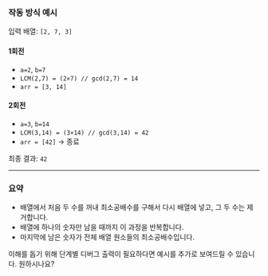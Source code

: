 ### 작동 방식 예시

입력 배열: `[2, 7, 3]`

#### 1회전

* `a=2`, `b=7`
* `LCM(2,7) = (2×7) // gcd(2,7) = 14`
* `arr = [3, 14]`

#### 2회전

* `a=3`, `b=14`
* `LCM(3,14) = (3×14) // gcd(3,14) = 42`
* `arr = [42]` → 종료

최종 결과: `42`

---

### 요약

* 배열에서 처음 두 수를 꺼내 최소공배수를 구해서 다시 배열에 넣고, 그 두 수는 제거합니다.
* 배열에 하나의 숫자만 남을 때까지 이 과정을 반복합니다.
* 마지막에 남은 숫자가 전체 배열 원소들의 최소공배수입니다.

이해를 돕기 위해 단계별 디버그 출력이 필요하다면 예시를 추가로 보여드릴 수 있습니다. 원하시나요?

